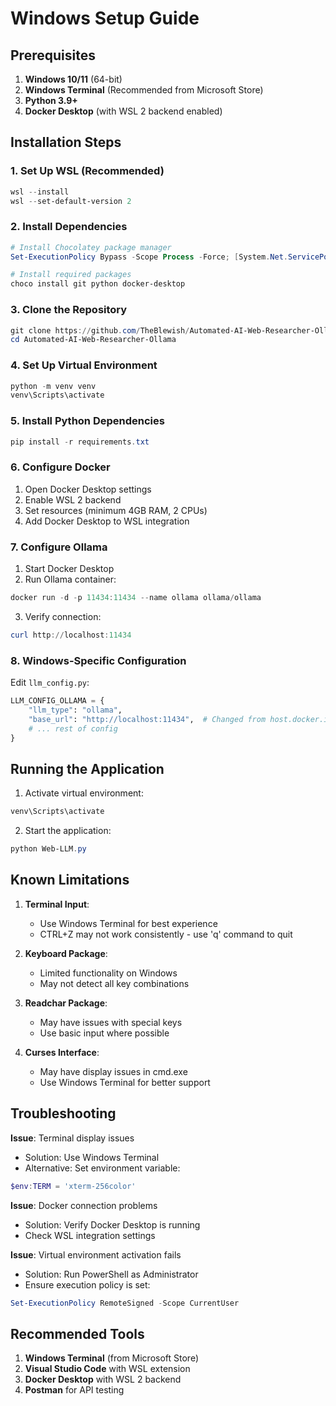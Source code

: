 # Windows Setup Guide

## Prerequisites

1. **Windows 10/11** (64-bit)
2. **Windows Terminal** (Recommended from Microsoft Store)
3. **Python 3.9+**
4. **Docker Desktop** (with WSL 2 backend enabled)

## Installation Steps

### 1. Set Up WSL (Recommended)
```powershell
wsl --install
wsl --set-default-version 2
```

### 2. Install Dependencies
```powershell
# Install Chocolatey package manager
Set-ExecutionPolicy Bypass -Scope Process -Force; [System.Net.ServicePointManager]::SecurityProtocol = [System.Net.SecurityProtocolType]::Tls12; iex ((New-Object System.Net.WebClient).DownloadString('https://community.chocolatey.org/install.ps1'))

# Install required packages
choco install git python docker-desktop
```

### 3. Clone the Repository
```powershell
git clone https://github.com/TheBlewish/Automated-AI-Web-Researcher-Ollama
cd Automated-AI-Web-Researcher-Ollama
```

### 4. Set Up Virtual Environment
```powershell
python -m venv venv
venv\Scripts\activate
```

### 5. Install Python Dependencies
```powershell
pip install -r requirements.txt
```

### 6. Configure Docker
1. Open Docker Desktop settings
2. Enable WSL 2 backend
3. Set resources (minimum 4GB RAM, 2 CPUs)
4. Add Docker Desktop to WSL integration

### 7. Configure Ollama
1. Start Docker Desktop
2. Run Ollama container:
```powershell
docker run -d -p 11434:11434 --name ollama ollama/ollama
```
3. Verify connection:
```powershell
curl http://localhost:11434
```

### 8. Windows-Specific Configuration
Edit `llm_config.py`:
```python
LLM_CONFIG_OLLAMA = {
    "llm_type": "ollama",
    "base_url": "http://localhost:11434",  # Changed from host.docker.internal
    # ... rest of config
}
```

## Running the Application

1. Activate virtual environment:
```powershell
venv\Scripts\activate
```

2. Start the application:
```powershell
python Web-LLM.py
```

## Known Limitations

1. **Terminal Input**:
   - Use Windows Terminal for best experience
   - CTRL+Z may not work consistently - use 'q' command to quit

2. **Keyboard Package**:
   - Limited functionality on Windows
   - May not detect all key combinations

3. **Readchar Package**:
   - May have issues with special keys
   - Use basic input where possible

4. **Curses Interface**:
   - May have display issues in cmd.exe
   - Use Windows Terminal for better support

## Troubleshooting

**Issue**: Terminal display issues
- Solution: Use Windows Terminal
- Alternative: Set environment variable:
```powershell
$env:TERM = 'xterm-256color'
```

**Issue**: Docker connection problems
- Solution: Verify Docker Desktop is running
- Check WSL integration settings

**Issue**: Virtual environment activation fails
- Solution: Run PowerShell as Administrator
- Ensure execution policy is set:
```powershell
Set-ExecutionPolicy RemoteSigned -Scope CurrentUser
```

## Recommended Tools

1. **Windows Terminal** (from Microsoft Store)
2. **Visual Studio Code** with WSL extension
3. **Docker Desktop** with WSL 2 backend
4. **Postman** for API testing